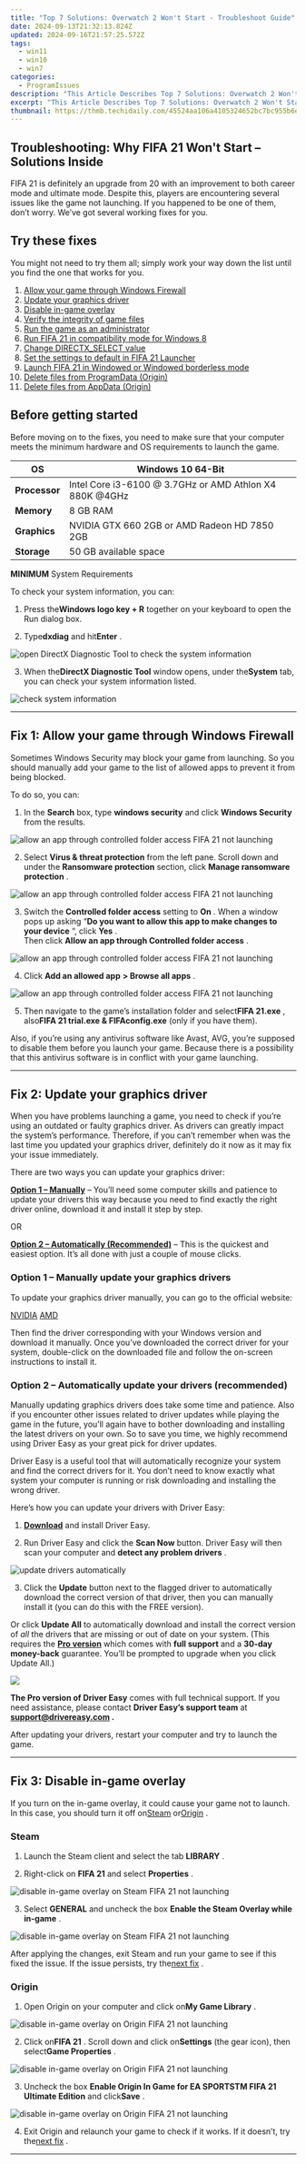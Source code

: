 ```yaml
---
title: "Top 7 Solutions: Overwatch 2 Won't Start - Troubleshoot Guide"
date: 2024-09-13T21:32:13.824Z
updated: 2024-09-16T21:57:25.572Z
tags:
  - win11
  - win10
  - win7
categories:
  - ProgramIssues
description: "This Article Describes Top 7 Solutions: Overwatch 2 Won't Start - Troubleshoot Guide"
excerpt: "This Article Describes Top 7 Solutions: Overwatch 2 Won't Start - Troubleshoot Guide"
thumbnail: https://thmb.techidaily.com/45524aa106a4105324652bc7bc955b6e88f7e35d58f6ea88aa55d127c382693d.jpg
---
```


## Troubleshooting: Why FIFA 21 Won't Start – Solutions Inside

FIFA 21 is definitely an upgrade from 20 with an improvement to both career mode and ultimate mode. Despite this, players are encountering several issues like the game not launching. If you happened to be one of them, don’t worry. We’ve got several working fixes for you.

## Try these fixes

 You might not need to try them all; simply work your way down the list until you find the one that works for you.

1. [Allow your game through Windows Firewall](https://tools.techidaily.com/drivereasy/download/)
2. [Update your graphics driver](https://tools.techidaily.com/drivereasy/download/)
3. [Disable in-game overlay](https://tools.techidaily.com/drivereasy/download/)
4. [Verify the integrity of game files](https://tools.techidaily.com/drivereasy/download/)
5. [Run the game as an administrator](https://tools.techidaily.com/drivereasy/download/)
6. [Run FIFA 21 in compatibility mode for Windows 8](https://tools.techidaily.com/drivereasy/download/)
7. [Change DIRECTX_SELECT value](https://tools.techidaily.com/drivereasy/download/)
8. [Set the settings to default in FIFA 21 Launcher](https://tools.techidaily.com/drivereasy/download/)
9. [Launch FIFA 21 in Windowed or Windowed borderless mode](https://tools.techidaily.com/drivereasy/download/)
10. [Delete files from ProgramData (Origin)](https://www.drivereasy.com/knowledge/solved-fifa-21-not-launching/#fix10)
11. [Delete files from AppData (Origin)](https://www.drivereasy.com/knowledge/solved-fifa-21-not-launching/#fix11)

## Before getting started

 Before moving on to the fixes, you need to make sure that your computer meets the minimum hardware and OS requirements to launch the game.

| **OS**        | Windows 10 64-Bit                                       |
| ------------- | ------------------------------------------------------- |
| **Processor** | Intel Core i3-6100 @ 3.7GHz or AMD Athlon X4 880K @4GHz |
| **Memory**    | 8 GB RAM                                                |
| **Graphics**  | NVIDIA GTX 660 2GB or AMD Radeon HD 7850 2GB            |
| **Storage**   | 50 GB available space                                   |

**MINIMUM** System Requirements

To check your system information, you can:

 1) Press the**Windows logo key + R** together on your keyboard to open the Run dialog box.

 2) Type**dxdiag** and hit**Enter** .

![open DirectX Diagnostic Tool to check the system information](https://images.drivereasy.com/wp-content/uploads/2020/10/dxdiag-Run-box-1.jpg)

 3) When the**DirectX Diagnostic Tool** window opens, under the**System** tab, you can check your system information listed.

![check system information](https://images.drivereasy.com/wp-content/uploads/2020/10/check-system-information.png)

---

## Fix 1: Allow your game through Windows Firewall

 Sometimes Windows Security may block your game from launching. So you should manually add your game to the list of allowed apps to prevent it from being blocked.

To do so, you can:

 1) In the **Search**  box, type **windows security**  and click **Windows Security**  from the results.

![allow  an app through controlled folder access FIFA 21 not launching](https://images.drivereasy.com/wp-content/uploads/2020/09/windows-security-1.png)

 2) Select **Virus & threat protection**  from the left pane. Scroll down and under the **Ransomware protection**  section, click **Manage ransomware protection** .

![allow  an app through controlled folder access FIFA 21 not launching](https://images.drivereasy.com/wp-content/uploads/2020/09/manage-ransomware-protection-1200x684.png)

 3) Switch the **Controlled folder access**  setting to **On** . When a window pops up asking “**Do you want to allow this app to make changes to your device** “, click **Yes** .  
 Then click **Allow an app through Controlled folder access** .

![allow  an app through controlled folder access FIFA 21 not launching](https://images.drivereasy.com/wp-content/uploads/2020/09/allow-an-app-through-controlled-folder-access-1200x684.png)

 4) Click **Add an allowed app** **\> Browse all apps** .

![allow  an app through controlled folder access FIFA 21 not launching](https://images.drivereasy.com/wp-content/uploads/2020/09/allow-an-app-through-controlled-folder-access-2-1-1200x684.png)

 5) Then navigate to the game’s installation folder and select**FIFA 21.exe** , also**FIFA 21 trial.exe & FIFAconfig.exe** (only if you have them).

 Also, if you’re using any antivirus software like Avast, AVG, you’re supposed to disable them before you launch your game. Because there is a possibility that this antivirus software is in conflict with your game launching.

---

## Fix 2: Update your graphics driver

 When you have problems launching a game, you need to check if you’re using an outdated or faulty graphics driver. As drivers can greatly impact the system’s performance. Therefore, if you can’t remember when was the last time you updated your graphics driver, definitely do it now as it may fix your issue immediately.

There are two ways you can update your graphics driver:

**[Option 1 – Manually](https://tools.techidaily.com/drivereasy/download/)**  – You’ll need some computer skills and patience to update your drivers this way because you need to find exactly the right driver online, download it and install it step by step.

OR

**[Option 2 – Automatically (Recommended)](https://www.drivereasy.com/knowledge/solved-fifa-21-not-launching/#option2)**  – This is the quickest and easiest option. It’s all done with just a couple of mouse clicks.

### Option 1 – Manually update your graphics drivers

 To update your graphics driver manually, you can go to the official website:

[NVIDIA](https://tools.techidaily.com/drivereasy/download/)
[AMD](https://www.amd.com/en/support)

 Then find the driver corresponding with your Windows version and download it manually. Once you’ve downloaded the correct driver for your system, double-click on the downloaded file and follow the on-screen instructions to install it.

### **Option 2 – Automatically update your drivers** (recommended)

 Manually updating graphics drivers does take some time and patience. Also if you encounter other issues related to driver updates while playing the game in the future, you’ll again have to bother downloading and installing the latest drivers on your own. So to save you time, we highly recommend using Driver Easy as your great pick for driver updates.

 Driver Easy is a useful tool that will automatically recognize your system and find the correct drivers for it. You don’t need to know exactly what system your computer is running or risk downloading and installing the wrong driver.

Here’s how you can update your drivers with Driver Easy:

 1) **[Download](https://tools.techidaily.com/drivereasy/download/)**  and install Driver Easy.

 2) Run Driver Easy and click the **Scan Now** button. Driver Easy will then scan your computer and **detect any problem drivers** .

![update drivers automatically](https://images.drivereasy.com/wp-content/uploads/2020/09/scan-now-driver-easy-1.png)

 3) Click the **Update**  button next to the flagged driver to automatically download the correct version of that driver, then you can manually install it (you can do this with the FREE version).

 Or click **Update All** to automatically download and install the correct version of _all_ the drivers that are missing or out of date on your system. (This requires the **[Pro version](https://tools.techidaily.com/drivereasy/download/)**  which comes with **full support**  and a **30-day money-back**  guarantee. You’ll be prompted to upgrade when you click Update All.)

![](https://images.drivereasy.com/wp-content/uploads/2020/12/update-all-NVIDIA-RTX-2080.jpg)

**The Pro version of Driver Easy** comes with full technical support. If you need assistance, please contact **Driver Easy’s support team** at **[support@drivereasy.com](https://tools.techidaily.com/drivereasy/download/) .**

 After updating your drivers, restart your computer and try to launch the game.

---

## Fix 3: Disable in-game overlay

 If you turn on the in-game overlay, it could cause your game not to launch. In this case, you should turn it off on[Steam](https://tools.techidaily.com/drivereasy/download/) or[Origin](https://tools.techidaily.com/drivereasy/download/) .

### Steam

 1) Launch the Steam client and select the tab **LIBRARY** .

 2) Right-click on **FIFA 21** and select **Properties** .

![disable in-game overlay on Steam FIFA 21 not launching](https://images.drivereasy.com/wp-content/uploads/2020/10/select-Properties-on-Steam-2.jpg)

 3) Select **GENERAL**  and uncheck the box **Enable the Steam Overlay while in-game** .

![disable in-game overlay on Steam FIFA 21 not launching](https://images.drivereasy.com/wp-content/uploads/2020/09/disable-Steam-overlay-1.png)

 After applying the changes, exit Steam and run your game to see if this fixed the issue. If the issue persists, try the[next fix](https://tools.techidaily.com/drivereasy/download/) .

### Origin

 1) Open Origin on your computer and click on**My Game Library** .

![disable in-game overlay on Origin FIFA 21 not launching](https://images.drivereasy.com/wp-content/uploads/2020/10/click-My-Game-Library-on-Origin.jpg)

 2) Click on**FIFA 21** . Scroll down and click on**Settings** (the gear icon), then select**Game Properties** .

![disable in-game overlay on Origin FIFA 21 not launching](https://images.drivereasy.com/wp-content/uploads/2020/10/click-on-settings-and-then-select-Game-Properties.jpg)

 3) Uncheck the box **Enable Origin In Game for EA SPORTSTM FIFA 21 Ultimate Edition** and click**Save** .

![disable in-game overlay on Origin FIFA 21 not launching](https://images.drivereasy.com/wp-content/uploads/2020/10/uncheck-the-box-1200x653.jpg)

 4) Exit Origin and relaunch your game to check if it works. If it doesn’t, try the[next fix](https://tools.techidaily.com/drivereasy/download/) .

---

<!-- affiliate ads begin -->
<span id="2127886">
					<video width="576" height="1024" style="cursor:pointer"
           poster="//a.impactradius-go.com/display-clicktoplayimage/2127886.png"
           onclick="if(!this.playClicked){this.play();this.setAttribute('controls',true);this.playClicked=true;}">
	   <source src="//a.impactradius-go.com/display-ad/18498-2127886">
	   <img src="//a.impactradius-go.com/display-clicktoplayimage/2127886.png" style="border: none; height: 100%; width: 100%; object-fit: contain">
	</video>
	<div style="width:360px;text-align:center"><a href="javascript:window.open(decodeURIComponent('https%3A%2F%2Funicoeye.pxf.io%2Fc%2F5597632%2F2127886%2F18498'), '_blank');void(0);">Click here</a></div>
</span>
<img height="0" width="0" src="https://imp.pxf.io/i/5597632/2127886/18498" style="position:absolute;visibility:hidden;" border="0" />
<!-- affiliate ads end -->

## Fix 4: Verify the integrity of game files

 Verifying the integrity of game files is a recommended troubleshooting step you should take when you’re faced with the game not launching issue. It can help you verify if the integrity of your game files is intact. If it is not, it’ll then restore any missing or corrupted files. So you’re supposed to verify the game’s files on[Steam](https://tools.techidaily.com/drivereasy/download/) or[Origin](https://tools.techidaily.com/drivereasy/download/) .

### Steam

 1) Launch Steam client. From the **LIBRARY**  section, right-click on **Phasmophobia** and select **Properties**  from the menu.

![verify integrity of game files on Steam FIFA 21 not launching](https://images.drivereasy.com/wp-content/uploads/2020/10/select-Properties-on-Steam-3.jpg)

 2) Select the **LOCAL FILES**  tab and click the **VERIFY INTEGRITY OF GAME FILES…** button.

![verify integrity of game files on Steam FIFA 21 not launching](https://images.drivereasy.com/wp-content/uploads/2020/10/verify-integrity-of-game-files-Steam-1.jpg)

 3) Steam will verify the game’s files and this process may take several minutes. After it’s finished, launch your game to check if it works for you. If not, move on to the[next fix](https://tools.techidaily.com/drivereasy/download/) .

### Origin

 1) Go to**My Game Library** . Right-click on**FIFA 21** and select**Repair** .  
 This will analyze the local files of FIFA 21 and reinstate corrupted or missing files.

![repair game files on Origin](https://images.drivereasy.com/wp-content/uploads/2020/10/repair-game-in-Origin-1.jpg)

<!-- affiliate ads begin -->
<a href="https://aligracehair.sjv.io/c/5597632/2135401/19272" target="_top" id="2135401">
  <img src="//a.impactradius-go.com/display-ad/19272-2135401" border="0" alt="https://techidaily.com" width="320" height="90"/>
</a>
<img height="0" width="0" src="https://aligracehair.sjv.io/i/5597632/2135401/19272" style="position:absolute;visibility:hidden;" border="0" />
<!-- affiliate ads end -->

 After the process is completed, click**Update Game** to make sure that you have the latest version of the game. The new version of the game can have patches that fix errors.

 2) Now click**Origin** and select**Sign Out** .

![repair game files on Origin](https://images.drivereasy.com/wp-content/uploads/2020/10/exit-Origin.jpg)

To make sure you’ve completely quit Origin, you can:

 1) Press**Windows logo key + R** together on your keyboard to open the Run dialog box.

 2) Type**taskmgr** and press**Enter** to open the Windows Task Manager.

![open task manager](https://images.drivereasy.com/wp-content/uploads/2020/10/open-task-manager.jpg)

 3) Under the**Processes** tab, scroll down and find**Origin** . Right-click on it and select**End task** .

![end task in Task Manager](https://images.drivereasy.com/wp-content/uploads/2020/10/end-task-Origin.jpg)

 Now restart your computer and launch your game to check if it does the trick. If it doesn’t, move on to the[next fix](https://tools.techidaily.com/drivereasy/download/) .

---

## Fix 5: Run the game as an administrator

 Granting the game administrator rights can solve many issues including not launching issues. So you should run FIFA 21 as an administrator.

 1) Locate the file where you installed your game. Find the**FIFA 21 .exe file** and right-click on it.

![run FIFA 21 as an administrator](https://images.drivereasy.com/wp-content/uploads/2020/10/run-FIFA-21-in-compatibility-mode-1.jpg)

<!-- affiliate ads begin -->
<a href="https://25home.pxf.io/c/5597632/2123480/16836" target="_top" id="2123480">
  <img src="//a.impactradius-go.com/display-ad/16836-2123480" border="0" alt="https://techidaily.com" width="468" height="60"/>
</a>
<img height="0" width="0" src="https://25home.pxf.io/i/5597632/2123480/16836" style="position:absolute;visibility:hidden;" border="0" />
<!-- affiliate ads end -->

 2) Select the**Compatibility** tab. Check the box**Run this program as an administrator** . Then click**Apply > OK** .

![run FIFA 21 as an administrator](https://images.drivereasy.com/wp-content/uploads/2020/10/run-the-game-as-an-administrator-1.jpg)

3) Now launch your game and check if it works.

---

## Fix 6: Run FIFA 21 in compatibility mode for Windows 8

 If you encounter the issue of your game not launching, running it in compatibility mode for Windows 8 may help. Here’s how you can do it:

 1) Locate the file where you installed your game. Find the**FIFA 21 .exe file** and right-click on it.

![Run FIFA 21 in compatibility mode for Windows 8 FIFA 21 not launching](https://images.drivereasy.com/wp-content/uploads/2020/10/run-FIFA-21-in-compatibility-mode-1.jpg)

 2\. Select the**Compatibility** tab and check the box**Run this program in compatibility mode for:** (make sure that you select**Windows 8** ). Then click**Apply > OK** .

![Run FIFA 21 in compatibility mode for Windows 8 FIFA 21 not launching](https://images.drivereasy.com/wp-content/uploads/2020/10/run-FIFA-21-in-compatibility-mode-2.jpg)

 After applying the changes, launch your game again and check if the game not launching issue persists. If it does, move on to the next fix.

---

## Fix 7: Change DIRECTX\_SELECT value

 Changing DIRECTX\_SELECT value has proved to be working for many players. So you should give it a try.

 1) Open the FIFA 21 folder and you can see**fifasetup** . Right-click on it and select**Open with > Notepad** .

![Change DIRECTX_SELECT value](https://images.drivereasy.com/wp-content/uploads/2020/10/right-click-on-fifasetup-and-select-Open-with-notepad.jpg)

 2) If the**DIRECTX\_SELECT** value is**0** . You can change it to**1** . If it’s**1** , change it to**0** .

![Change DIRECTX_SELECT value](https://images.drivereasy.com/wp-content/uploads/2020/10/if-the-directselect-value-is-0.jpg)

 3) After applying the changes, click**File > Save** .

![Change DIRECTX_SELECT value](https://images.drivereasy.com/wp-content/uploads/2020/10/click-on-File-and-click-on-Save.jpg)

4) Close the notepad and launch your game if it solves the problem.

---

## Fix 8: Set the settings to default in FIFA 21 Launcher

 You probably had changed the settings before in order to have a certain result. But it may cause some issues like the game not launching. So you’re supposed to set them to default. Here’s how you can do this:

 1) Open your game and click on**Game Settings** .

![](https://images.drivereasy.com/wp-content/uploads/2020/10/set-the-settings-to-default-in-FIFA-21-launcher.jpg)

 2) When you’re guided to the**Game Settings** window, click**Restore Default** .

![](https://images.drivereasy.com/wp-content/uploads/2020/10/click-on-Restore-Default.jpg)

3) Now try to relaunch your game.

---

## Fix 9: Launch FIFA 21 in Windowed or Windowed borderless mode

 Some players have reported that launching the game in Windowed or Windowed borderless mode helped fix the issue. So you’re supposed to give it a shot.

 1) Open your launcher and click on**Game Settings** .

![](https://images.drivereasy.com/wp-content/uploads/2020/10/set-the-settings-to-default-in-FIFA-21-launcher.jpg)

 2) When you’re guided to the**Game Settings** window, under the**Display Configuration** tab, select**Windowed or Windowed Borderless** mode. Then click**Ok** to apply the changes.

![](https://images.drivereasy.com/wp-content/uploads/2020/10/launch-the-game-in-Windowed-or-borderless-Windowed-mode.jpg)

3) Now launch your game to check if it does the trick.

---

## Fix 10: Delete files from ProgramData (Origin)

 There’re some files that are corrupted, which would probably stop the game from launching. So you need to delete them.

 1) Press the**Windows logo key + R** together on your keyboard to open the Run dialog box.

 2) Type**%ProgramData%/Origin** and press**Enter** .

![](https://images.drivereasy.com/wp-content/uploads/2020/10/program-data-Origin.jpg)

 3) Delete all the files from this folder, except the**LocalContent** file.

![](https://images.drivereasy.com/wp-content/uploads/2020/10/do-not-delete-this-file-1.jpg)

## Fix 11: Delete files from AppData (Origin)

 Deleting files from ProgramData might not solve the issue. In this case, you can also delete files from AppData.

 1) Press the**Windows logo key + R** at the same time on your keyboard to open the Run dialog box.

 2) Type**%appdata%** and press**Enter** .

![](https://images.drivereasy.com/wp-content/uploads/2020/10/appdata.jpg)

 3) Right-click on**Origin** and select**Delete** .

![](https://images.drivereasy.com/wp-content/uploads/2020/10/delete-from-appdata.jpg)

<!-- affiliate ads begin -->
<span id="1975658">
					<video width="128" height="480" style="cursor:pointer"
           poster="//a.impactradius-go.com/display-clicktoplayimage/1975658.png"
           onclick="if(!this.playClicked){this.play();this.setAttribute('controls',true);this.playClicked=true;}">
	   <source src="//a.impactradius-go.com/display-ad/22993-1975658">
	   <img src="//a.impactradius-go.com/display-clicktoplayimage/1975658.png" style="border: none; height: 100%; width: 100%; object-fit: contain">
	</video>
	<div style="width:80px;text-align:center"><a href="javascript:window.open(decodeURIComponent('https%3A%2F%2Fhomestyler.sjv.io%2Fc%2F5597632%2F1975658%2F22993'), '_blank');void(0);">Click here</a></div>
</span>
<img height="0" width="0" src="https://imp.pxf.io/i/5597632/1975658/22993" style="position:absolute;visibility:hidden;" border="0" />
<!-- affiliate ads end -->

 4) In the address bar of File Explorer, click on**AppData** .

![](https://images.drivereasy.com/wp-content/uploads/2020/10/click-on-appdata.jpg)

<!-- affiliate ads begin -->
<a href="https://unicoeye.pxf.io/c/5597632/2134498/18498" target="_top" id="2134498">
  <img src="//a.impactradius-go.com/display-ad/18498-2134498" border="0" alt="https://techidaily.com" width="720" height="90"/>
</a>
<img height="0" width="0" src="https://unicoeye.pxf.io/i/5597632/2134498/18498" style="position:absolute;visibility:hidden;" border="0" />
<!-- affiliate ads end -->

 5) Double-click on the**Local** folder. Scroll down and delete the**Origin** folder.

 After you’ve done all of these, restart and computer and launch the game to check if it does the trick.

---

 So these are 11 fixes for the FIFA 21 not launching issue. If nothing works, you should consider completely uninstalling the game and then installing it again. For any questions or ideas, please leave us a comment below.

* [Fifa](https://tools.techidaily.com/drivereasy/download/)

<ins class="adsbygoogle"
     style="display:block"
     data-ad-format="autorelaxed"
     data-ad-client="ca-pub-7571918770474297"
     data-ad-slot="1223367746"></ins>

<ins class="adsbygoogle"
     style="display:block"
     data-ad-client="ca-pub-7571918770474297"
     data-ad-slot="8358498916"
     data-ad-format="auto"
     data-full-width-responsive="true"></ins>




